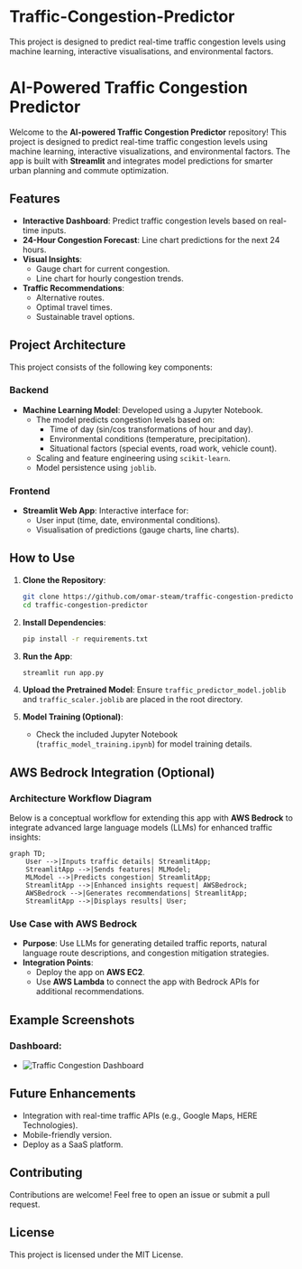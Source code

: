# Traffic-Congestion-Predictor
This project is designed to predict real-time traffic congestion levels using machine learning, interactive visualisations, and environmental factors.

# AI-Powered Traffic Congestion Predictor

Welcome to the **AI-powered Traffic Congestion Predictor** repository! This project is designed to predict real-time traffic congestion levels using machine learning, interactive visualizations, and environmental factors. The app is built with **Streamlit** and integrates model predictions for smarter urban planning and commute optimization.

## Features

- **Interactive Dashboard**: Predict traffic congestion levels based on real-time inputs.
- **24-Hour Congestion Forecast**: Line chart predictions for the next 24 hours.
- **Visual Insights**:
  - Gauge chart for current congestion.
  - Line chart for hourly congestion trends.
- **Traffic Recommendations**:
  - Alternative routes.
  - Optimal travel times.
  - Sustainable travel options.

## Project Architecture

This project consists of the following key components:

### Backend

- **Machine Learning Model**: Developed using a Jupyter Notebook.
  - The model predicts congestion levels based on:
    - Time of day (sin/cos transformations of hour and day).
    - Environmental conditions (temperature, precipitation).
    - Situational factors (special events, road work, vehicle count).
  - Scaling and feature engineering using `scikit-learn`.
  - Model persistence using `joblib`.

### Frontend

- **Streamlit Web App**: Interactive interface for:
  - User input (time, date, environmental conditions).
  - Visualisation of predictions (gauge charts, line charts).

## How to Use

1. **Clone the Repository**:
   ```bash
   git clone https://github.com/omar-steam/traffic-congestion-predictor.git
   cd traffic-congestion-predictor
   ```

2. **Install Dependencies**:
   ```bash
   pip install -r requirements.txt
   ```

3. **Run the App**:
   ```bash
   streamlit run app.py
   ```

4. **Upload the Pretrained Model**:
   Ensure `traffic_predictor_model.joblib` and `traffic_scaler.joblib` are placed in the root directory.

5. **Model Training (Optional)**:
   - Check the included Jupyter Notebook (`traffic_model_training.ipynb`) for model training details.

## AWS Bedrock Integration (Optional)

### Architecture Workflow Diagram

Below is a conceptual workflow for extending this app with **AWS Bedrock** to integrate advanced large language models (LLMs) for enhanced traffic insights:

```mermaid
graph TD;
    User -->|Inputs traffic details| StreamlitApp;
    StreamlitApp -->|Sends features| MLModel;
    MLModel -->|Predicts congestion| StreamlitApp;
    StreamlitApp -->|Enhanced insights request| AWSBedrock;
    AWSBedrock -->|Generates recommendations| StreamlitApp;
    StreamlitApp -->|Displays results| User;
```

### Use Case with AWS Bedrock

- **Purpose**: Use LLMs for generating detailed traffic reports, natural language route descriptions, and congestion mitigation strategies.
- **Integration Points**:
  - Deploy the app on **AWS EC2**.
  - Use **AWS Lambda** to connect the app with Bedrock APIs for additional recommendations.

## Example Screenshots

### Dashboard:
- ![Traffic Congestion Dashboard](path/to/dashboard-image.png)

## Future Enhancements

- Integration with real-time traffic APIs (e.g., Google Maps, HERE Technologies).
- Mobile-friendly version.
- Deploy as a SaaS platform.

## Contributing

Contributions are welcome! Feel free to open an issue or submit a pull request.

## License

This project is licensed under the MIT License.
